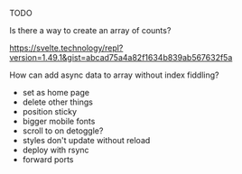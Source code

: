 TODO

Is there a way to create an array of counts?

https://svelte.technology/repl?version=1.49.1&gist=abcad75a4a82f1634b839ab567632f5a

How can add async data to array without index fiddling?


- set as home page
- delete other things
- position sticky 
- bigger mobile fonts
- scroll to on detoggle?
- styles don't update without reload
- deploy with rsync
- forward ports 